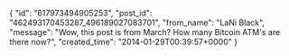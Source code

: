  {
   "id": "617973494905253",
   "post_id": "462493170453287_496189027083701",
   "from_name": "LaNi Black",
   "message": "Wow, this post is from March? How many Bitcoin ATM's are there now?",
   "created_time": "2014-01-29T00:39:57+0000"
 }
